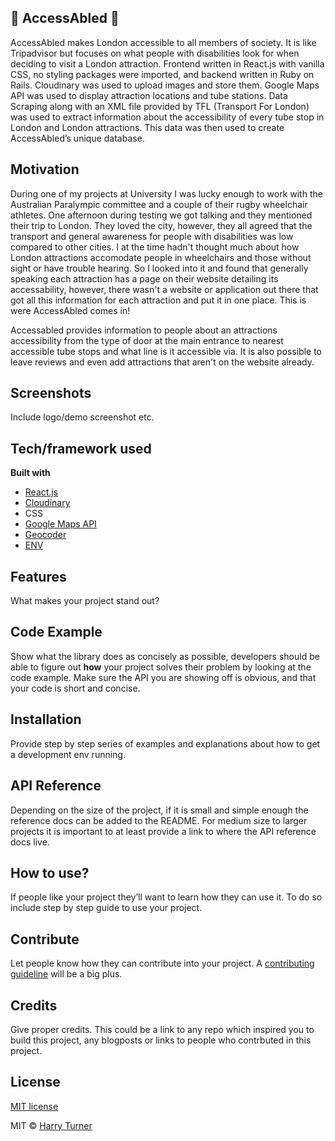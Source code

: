 ## :blue_heart:   AccessAbled   :blue_heart:
AccessAbled makes London accessible to all members of society. It is like Tripadvisor but focuses on what people with disabilities look for when deciding to visit a London attraction. Frontend written in React.js with vanilla CSS, no styling packages were imported, and backend written in Ruby on Rails. Cloudinary was used to upload images and store them. Google Maps API was used to display attraction locations and tube stations. Data Scraping along with an XML file provided by TFL (Transport For London) was used to extract information about the accessibility of every tube stop in London and London attractions. This data was then used to create AccessAbled’s unique database.

## Motivation
During one of my projects at University I was lucky enough to work with the Australian Paralympic committee and a couple of their rugby wheelchair athletes. One afternoon during testing we got talking and they mentioned their trip to London. They loved the city, however, they all agreed that the transport and general awareness for people with disabilities was low compared to other cities. I at the time hadn't thought much about how London attractions accomodate people in wheelchairs and those without sight or have trouble hearing. So I looked into it and found that generally speaking each attraction has a page on their website detailing its accessability, however, there wasn't a website or application out there that got all this information for each attraction and put it in one place. This is were AccessAbled comes in!

Accessabled provides information to people about an attractions accessibility from the type of door at the main entrance to nearest accessible tube stops and what line is it accessible via. It is also possible to leave reviews and even add attractions that aren't on the website already.
 
## Screenshots
Include logo/demo screenshot etc.

## Tech/framework used

<b>Built with</b>
- [React.js](https://reactjs.org/)
- [Cloudinary](https://cloudinary.com/)
- CSS
- [Google Maps API](https://developers.google.com/maps/documentation/)
- [Geocoder](https://developers.google.com/maps/documentation/geocoding/intro)
- [ENV](https://github.com/motdotla/dotenv) 

## Features
What makes your project stand out?

## Code Example
Show what the library does as concisely as possible, developers should be able to figure out **how** your project solves their problem by looking at the code example. Make sure the API you are showing off is obvious, and that your code is short and concise.

## Installation
Provide step by step series of examples and explanations about how to get a development env running.

## API Reference

Depending on the size of the project, if it is small and simple enough the reference docs can be added to the README. For medium size to larger projects it is important to at least provide a link to where the API reference docs live.

## How to use?
If people like your project they’ll want to learn how they can use it. To do so include step by step guide to use your project.

## Contribute

Let people know how they can contribute into your project. A [contributing guideline](https://github.com/zulip/zulip-electron/blob/master/CONTRIBUTING.md) will be a big plus.

## Credits
Give proper credits. This could be a link to any repo which inspired you to build this project, any blogposts or links to people who contrbuted in this project. 

## License
[MIT license](https://opensource.org/licenses/mit-license.php)

MIT © [Harry Turner](https://github.com/harrygturner)
